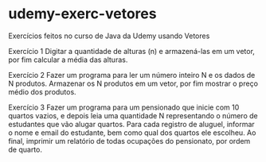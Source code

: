 # udemy-exerc-vetores
Exercícios feitos no curso de Java da Udemy usando Vetores

Exercício 1
Digitar a quantidade de alturas (n) e armazená-las em um vetor, por fim calcular a média das alturas.

Exercício 2 
Fazer um programa para ler um número inteiro N e os dados de N produtos. Armazenar os N produtos em um vetor, por fim mostrar o preço médio dos produtos.

Exercício 3
Fazer um programa para um pensionado que inicie com 10 quartos vazios, e depois leia uma quantidade N representando o número de estudantes que vão
alugar quartos. Para cada registro de aluguel, informar o nome e email do estudante, bem como qual dos quartos ele escolheu.
Ao final, imprimir um relatório de todas ocupações do pensionato, por ordem de quarto.
